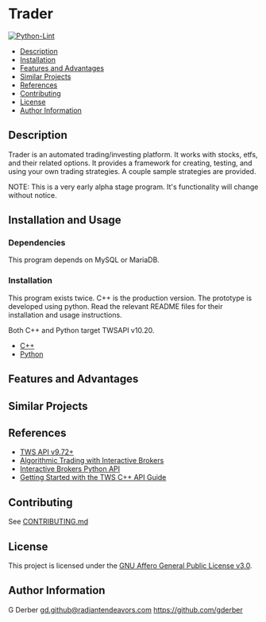 Trader
========

[![Python-Lint](https://github.com/radiantendeavors/trading/workflows/Pylint/badge.svg?event=push)](https://github.com/radiantendeavors/trading/actions?query=workflow%3A%22Pylint%22)


- [Description](#description)
- [Installation](#installation-and-usage)
- [Features and Advantages](#features-and-advantages)
- [Similar Projects](#similar-projects)
- [References](#references)
- [Contributing](#contributing)
- [License](#license)
- [Author Information](#author-information)


Description
--------------

Trader is an automated trading/investing platform.  It works with stocks, etfs, and their related
options.  It provides a framework for creating, testing, and using your own trading strategies.  A
couple sample strategies are provided.

NOTE: This is a very early alpha stage program.  It's functionality will change without notice.


Installation and Usage
---------------------------

### Dependencies

This program depends on MySQL or MariaDB.

### Installation

This program exists twice.  C++ is the production version.  The prototype is developed using python.
Read the relevant README files for their installation and usage instructions.

Both C++ and Python target TWSAPI v10.20.

- [C++](src/README.md)
- [Python](pytrader/README.md)


Features and Advantages
-----------------------------


Similar Projects
--------------------


References
------------
- [TWS API v9.72+](https://interactivebrokers.github.io/tws-api/index.html)
- [Algorithmic Trading with Interactive Brokers](https://algo-book.com/)
- [Interactive Brokers Python API](https://algotrading101.com/learn/interactive-brokers-python-api-native-guide/)
- [Getting Started with the TWS C++ API Guide](https://brokerpoint.de/wp-content/uploads/2020/05/TWS_Getting_Started_CAPI.pdf)


Contributing
---------------
See [CONTRIBUTING.md](CONTRIBUTING.md)


License
---------

This project is licensed under the [GNU Affero General Public License v3.0](LICENSE.md).


Author Information
-----------------------

G Derber gd.github@radiantendeavors.com https://github.com/gderber
